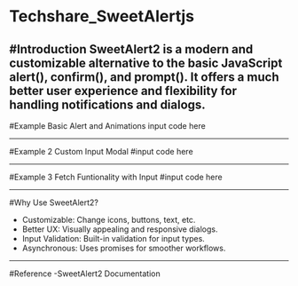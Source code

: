 # Techshare_SweetAlertjs

#Introduction
SweetAlert2 is a modern and customizable alternative to the basic JavaScript alert(), confirm(), and prompt(). It offers a much better user experience and flexibility for handling notifications and dialogs.
---
#Example Basic Alert and Animations
input code here

---

#Example 2 Custom Input Modal
#input code here

---

#Example 3 Fetch Funtionality with Input
#input code here

---

#Why Use SweetAlert2?
- Customizable: Change icons, buttons, text, etc.
- Better UX: Visually appealing and responsive dialogs.
- Input Validation: Built-in validation for input types.
- Asynchronous: Uses promises for smoother workflows.

---

#Reference
-SweetAlert2 Documentation





